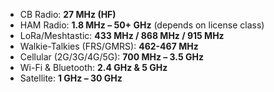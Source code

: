 - CB Radio: **27 MHz (HF)**
- HAM Radio: **1.8 MHz – 50+ GHz** (depends on license class)
- LoRa/Meshtastic: **433 MHz / 868 MHz / 915 MHz**
- Walkie-Talkies (FRS/GMRS): **462-467 MHz**
- Cellular (2G/3G/4G/5G): **700 MHz – 3.5 GHz**
- Wi-Fi & Bluetooth: **2.4 GHz & 5 GHz**
- Satellite: **1 GHz – 30 GHz**